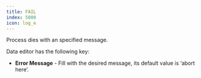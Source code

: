 ```yaml
---
title: FAIL
index: 5000
icon: log_e
---
```


Process dies with an specified message.

Data editor has the following key:

- **Error Message** - Fill with the desired message, its default value is ‘abort here’.
